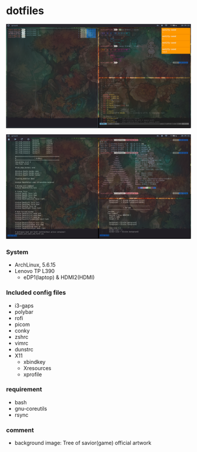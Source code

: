 # dotfiles

![screenshot-left](img/splitedimage00.png)

![screenshot-right](img/splitedimage01.png)

### System
- ArchLinux, 5.6.15
- Lenovo TP L390
    - eDP1(laptop) & HDMI2(HDMI)

### Included config files
- i3-gaps
- polybar 
- rofi
- picom
- conky
- zshrc
- vimrc
- dunstrc
- X11
  - xbindkey
  - Xresources
  - xprofile

### requirement
- bash
- gnu-coreutils
- rsync

### comment
- background image: Tree of savior(game) official artwork
